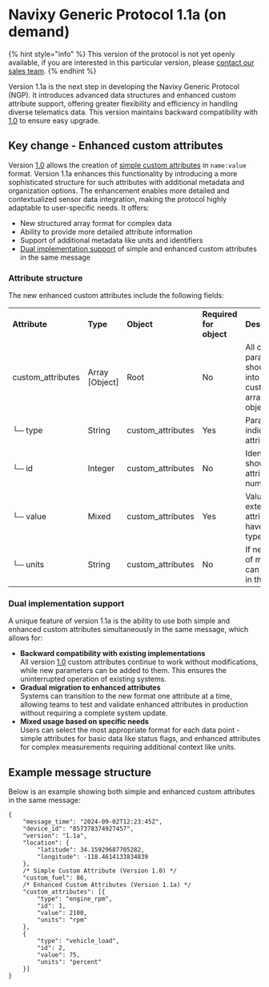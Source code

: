 # Navixy Generic Protocol 1.1a (on demand)

{% hint style="info" %}
This version of the protocol is not yet openly available, if you are interested in this particular version, please [contact our sales team](https://www.navixy.com/contact/).
{% endhint %}

Version 1.1a is the next step in developing the Navixy Generic Protocol (NGP). It introduces advanced data structures and enhanced custom attribute support, offering greater flexibility and efficiency in handling diverse telematics data. This version maintains backward compatibility with [1.0](navixy-generic-protocol-10.md) to ensure easy upgrade.

## Key change - Enhanced custom attributes

Version [1.0](navixy-generic-protocol-10.md) allows the creation of [simple custom attributes](navixy-generic-protocol-10/message-structure-and-attributes.md#custom-attributes) in `name:value` format. Version 1.1a enhances this functionality by introducing a more sophisticated structure for such attributes with additional metadata and organization options. The enhancement enables more detailed and contextualized sensor data integration, making the protocol highly adaptable to user-specific needs. It offers:

* New structured array format for complex data
* Ability to provide more detailed attribute information
* Support of additional metadata like units and identifiers
* [Dual implementation support](navixy-generic-protocol-11a-on-demand.md#dual-implementation-support) of simple and enhanced custom attributes in the same message

### Attribute structure

The new enhanced custom attributes include the following fields:

|                    |                 |                    |                         |                                                                                        |
| ------------------ | --------------- | ------------------ | ----------------------- | -------------------------------------------------------------------------------------- |
| **Attribute**      | **Type**        | **Object**         | **Required for object** | **Description**                                                                        |
| custom\_attributes | Array \[Object] | Root               | No                      | All custom parameters should be put into the custom\_attributes array of JSON objects. |
| └─ type            | String          | custom\_attributes | Yes                     | Parameter that indicates the attribute’s name.                                         |
| └─ id              | Integer         | custom\_attributes | No                      | Identifier that shows the attribute order number.                                      |
| └─ value           | Mixed           | custom\_attributes | Yes                     | Value of the extended attribute that can have any data type.                           |
| └─ units           | String          | custom\_attributes | No                      | If necessary units of measurement can be specified in this parameter.                  |

### Dual implementation support

A unique feature of version 1.1a is the ability to use both simple and enhanced custom attributes simultaneously in the same message, which allows for:

* **Backward compatibility with existing implementations**\
  All version [1.0](navixy-generic-protocol-10.md) custom attributes continue to work without modifications, while new parameters can be added to them. This ensures the uninterrupted operation of existing systems.
* **Gradual migration to enhanced attributes**\
  Systems can transition to the new format one attribute at a time, allowing teams to test and validate enhanced attributes in production without requiring a complete system update.
* **Mixed usage based on specific needs**\
  Users can select the most appropriate format for each data point - simple attributes for basic data like status flags, and enhanced attributes for complex measurements requiring additional context like units.

## Example message structure

Below is an example showing both simple and enhanced custom attributes in the same message:

```
{
    "message_time": "2024-09-02T12:23:45Z",
    "device_id": "857378374927457",
    "version": "1.1a",
    "location": {
        "latitude": 34.15929687705282,
        "longitude": -118.4614133834839
    },
    /* Simple Custom Attribute (Version 1.0) */
    "custom_fuel": 86,
    /* Enhanced Custom Attributes (Version 1.1a) */
    "custom_attributes": [{
        "type": "engine_rpm",
        "id": 1,
        "value": 2100,
        "units": "rpm"
    },
    {
        "type": "vehicle_load",
        "id": 2,
        "value": 75,
        "units": "percent"
    }]
}
```
